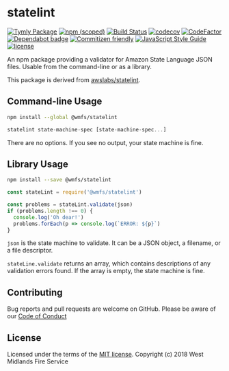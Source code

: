 # statelint
[![Tymly Package](https://img.shields.io/badge/tymly-package-blue.svg)](https://tymly.io/) [![npm (scoped)](https://img.shields.io/npm/v/@wmfs/statelint.svg)](https://www.npmjs.com/package/@wmfs/statelint) [![Build Status](https://travis-ci.org/wmfs/statelint.svg?branch=master)](https://travis-ci.org/wmfs/statelint) [![codecov](https://codecov.io/gh/wmfs/statelint/branch/master/graph/badge.svg)](https://codecov.io/gh/wmfs/statelint) [![CodeFactor](https://www.codefactor.io/repository/github/wmfs/statelint/badge)](https://www.codefactor.io/repository/github/wmfs/statelint) [![Dependabot badge](https://img.shields.io/badge/Dependabot-active-brightgreen.svg)](https://dependabot.com/) [![Commitizen friendly](https://img.shields.io/badge/commitizen-friendly-brightgreen.svg)](http://commitizen.github.io/cz-cli/)
[![JavaScript Style Guide](https://img.shields.io/badge/code_style-standard-brightgreen.svg)](https://standardjs.com) [![license](https://img.shields.io/github/license/mashape/apistatus.svg)](https://github.com/wmfs/tymly/blob/master/packages/statelint/LICENSE)

An npm package providing a validator for Amazon State Language JSON files. Usable from the command-line or as a library.

This package is derived from [awslabs/statelint](https://github.com/awslabs/statelint).

## Command-line Usage

```sh
npm install --global @wmfs/statelint
```

```javascript
statelint state-machine-spec [state-machine-spec...]
```

There are no options. If you see no output, your state machine is fine.

## Library Usage

```sh
npm install --save @wmfs/statelint
```

```javascript
const stateLint = require('@wmfs/statelint')

const problems = stateLint.validate(json)
if (problems.length !== 0) {
  console.log('Oh dear!')
  problems.forEach(p => console.log(`ERROR: ${p}`)
}
```

`json` is the state machine to validate. It can be a JSON object, a filename, or a file descriptor.

`stateLine.validate` returns an array, which contains descriptions of any validation errors found. If the array is empty, the state machine is fine.


## Contributing

Bug reports and pull requests are welcome on GitHub. Please be aware of our [Code of Conduct](https://github.com/wmfs/statelint/blob/master/CODE_OF_CONDUCT.md)

## <a name="license"></a>License
Licensed under the terms of the [MIT license](https://github.com/wmfs/statelint/blob/master/LICENSE). Copyright (c) 2018 West Midlands Fire Service

